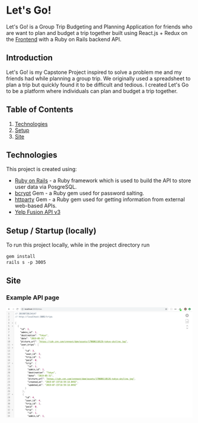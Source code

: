 # Let's Go!
Let's Go! is a Group Trip Budgeting and Planning Application for friends who are want to plan and budget a trip together built using React.js + Redux on the [Frontend](https://github.com/cStruong/letsgo_front) with a Ruby on Rails backend API.

## Introduction
Let's Go! is my Capstone Project inspired to solve a problem me and my friends had while planning a group trip. We originally used a spreadsheet to plan a trip but quickly found it to be difficult and tedious. I created Let's Go to be a platform where individuals can plan and budget a trip together.

## Table of Contents
1. [Technologies](#technologies)
2. [Setup](#setup)
3. [Site](#site)

## Technologies<a name="technologies"></a>
This project is created using: 
* [Ruby on Rails](https://rubyonrails.org/) - a Ruby framework which is used to build the API to store user data via PosgreSQL.
* [bcrypt](https://www.npmjs.com/package/bcrypt) Gem - a Ruby gem used for password salting.
* [httparty](https://github.com/jnunemaker/httparty) Gem - a Ruby gem used for getting information from external web-based APIs.
* [Yelp Fusion API v3](https://www.yelp.com/developers/documentation/v3)

## Setup / Startup (locally) <a name="setup"></a>
To run this project locally, while in the project directory run
```
gem install
rails s -p 3005
```

## Site <a name="site"></a>
### Example API page
![example API page](./assets/exampleAPI.png)
